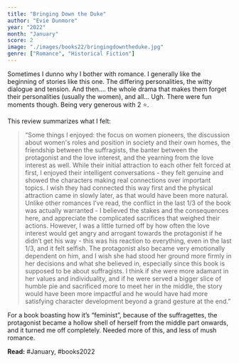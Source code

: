 ```yaml
---
title: "Bringing Down the Duke"
author: "Evie Dunmore"
year: "2022"
month: "January"
score: 2
image: "./images/books22/bringingdowntheduke.jpg"
genre: ["Romance", "Historical Fiction"]
---
```


Sometimes I dunno why I bother with romance. I generally like the beginning of stories like this one. The differing personalities, the witty dialogue and tension. And then.... the whole drama that makes them forget their personalities (usually the women), and all... Ugh. There were fun moments though. Being very generous with 2 ⭐.

This review summarizes what I felt:

> “Some things I enjoyed: the focus on women pioneers, the discussion about women's roles and position in society and their own homes, the friendship between the suffragists, the banter between the protagonist and the love interest, and the yearning from the love interest as well. While their initial attraction to each other felt forced at first, I enjoyed their intelligent conversations - they felt genuine and showed the characters making real connections over important topics. I wish they had connected this way first and the physical attraction came in slowly later, as that would have been more natural. Unlike other romances I’ve read, the conflict in the last 1/3 of the book was actually warranted - I believed the stakes and the consequences here, and appreciate the complicated sacrifices that weighed their actions. However, I was a little turned off by how often the love interest would get angry and arrogant towards the protagonist if he didn’t get his way - this was his reaction to everything, even in the last 1/3, and it felt selfish. The protagonist also became very emotionally dependent on him, and I wish she had stood her ground more firmly in her decisions and what she believed in, especially since this book is supposed to be about suffragists. I think if she were more adamant in her values and individuality, and if he were served a bigger slice of humble pie and sacrificed more to meet her in the middle, the story would have been more impactful and he would have had more satisfying character development beyond a grand gesture at the end.”

For a book boasting how it’s “feminist”, because of the suffragettes, the protagonist became a hollow shell of herself from the middle part onwards, and it turned me off completely. Needed more of this, and less of mush romance.

**Read:** #January, #books2022
